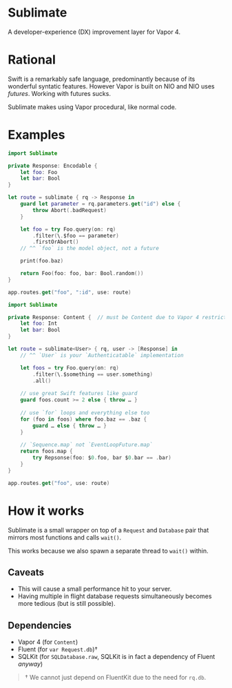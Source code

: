 # Sublimate

A developer-experience (DX) improvement layer for Vapor 4.

# Rational

Swift is a remarkably safe language, predominantly because of its wonderful syntatic features.
However Vapor is built on NIO and NIO uses *futures*. Working with futures sucks.

Sublimate makes using Vapor procedural, like normal code.

# Examples

```swift
import Sublimate

private Response: Encodable {
    let foo: Foo
    let bar: Bool
}

let route = sublimate { rq -> Response in
    guard let parameter = rq.parameters.get("id") else {
        throw Abort(.badRequest)
    }

    let foo = try Foo.query(on: rq)
        .filter(\.$foo == parameter)
        .firstOrAbort()
    // ^^ `foo` is the model object, not a future

    print(foo.baz)

    return Foo(foo: foo, bar: Bool.random())
}

app.routes.get("foo", ":id", use: route)
```

```swift
import Sublimate

private Response: Content {  // must be Content due to Vapor 4 restriction on returning Arrays
    let foo: Int
    let bar: Bool
}

let route = sublimate<User> { rq, user -> [Response] in
    // ^^ `User` is your `Authenticatable` implementation

    let foos = try Foo.query(on: rq)
        .filter(\.$something == user.something)
        .all()
        
    // use great Swift features like guard
    guard foos.count >= 2 else { throw … }
    
    // use `for` loops and everything else too
    for (foo in foos) where foo.baz == .baz {
        guard … else { throw … }
    }
    
    // `Sequence.map` not `EventLoopFuture.map`
    return foos.map {
        try Repsonse(foo: $0.foo, bar $0.bar == .bar)
    }
}

app.routes.get("foo", use: route)
```

# How it works

Sublimate is a small wrapper on top of a `Request` and `Database` pair that mirrors most functions
and calls `wait()`.

This works because we also spawn a separate thread to `wait()` within.

## Caveats

* This will cause a small performance hit to your server.
* Having multiple in flight database requests simultaneously becomes more tedious (but is still possible).

## Dependencies

* Vapor 4 (for `Content`)
* Fluent (for `var Request.db`)†
* SQLKit (for `SQLDatabase.raw`, SQLKit is in fact a dependency of Fluent *anyway*)

> † We cannot just depend on FluentKit due to the need for `rq.db`.
